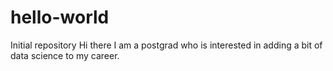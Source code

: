 # hello-world
Initial repository
Hi there I am a postgrad who is interested in adding a bit of data science to my career.
